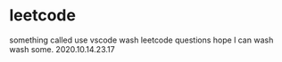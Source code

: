 # leetcode
something called use vscode wash leetcode questions
  hope l can wash wash some.
            2020.10.14.23.17
